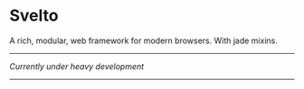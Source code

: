 # Svelto
A rich, modular, web framework for modern browsers. With jade mixins.

---

*Currently under heavy development*

---
